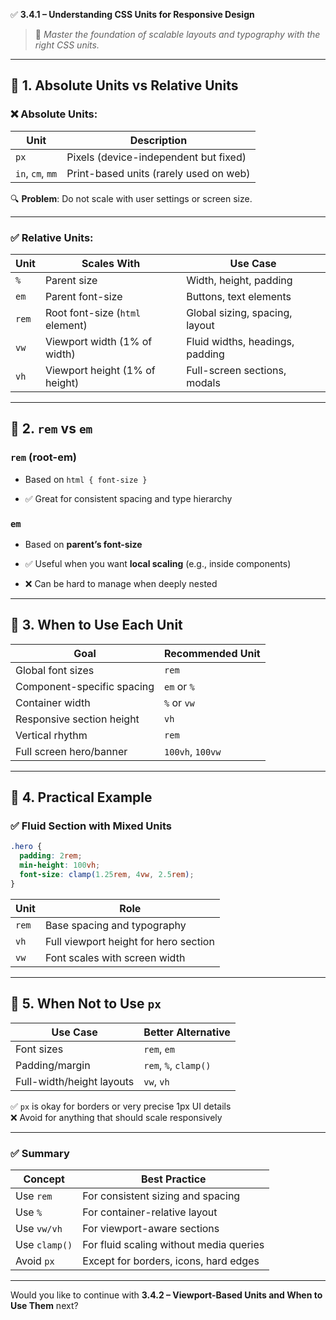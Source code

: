 ✅ **3.4.1 – Understanding CSS Units for Responsive Design**

> 🎯 _Master the foundation of scalable layouts and typography with the right CSS units._

---

## 🧱 1. Absolute Units vs Relative Units

### ❌ Absolute Units:

|Unit|Description|
|---|---|
|`px`|Pixels (device-independent but fixed)|
|`in`, `cm`, `mm`|Print-based units (rarely used on web)|

🔍 **Problem**: Do not scale with user settings or screen size.

---

### ✅ Relative Units:

|Unit|Scales With|Use Case|
|---|---|---|
|`%`|Parent size|Width, height, padding|
|`em`|Parent font-size|Buttons, text elements|
|`rem`|Root font-size (`html` element)|Global sizing, spacing, layout|
|`vw`|Viewport width (1% of width)|Fluid widths, headings, padding|
|`vh`|Viewport height (1% of height)|Full-screen sections, modals|

---

## 🧠 2. `rem` vs `em`

### `rem` (root-em)

- Based on `html { font-size }`
    
- ✅ Great for consistent spacing and type hierarchy
    

### `em`

- Based on **parent’s font-size**
    
- ✅ Useful when you want **local scaling** (e.g., inside components)
    
- ❌ Can be hard to manage when deeply nested
    

---

## 🔢 3. When to Use Each Unit

|Goal|Recommended Unit|
|---|---|
|Global font sizes|`rem`|
|Component-specific spacing|`em` or `%`|
|Container width|`%` or `vw`|
|Responsive section height|`vh`|
|Vertical rhythm|`rem`|
|Full screen hero/banner|`100vh`, `100vw`|

---

## 🧪 4. Practical Example

### ✅ Fluid Section with Mixed Units

```css
.hero {
  padding: 2rem;
  min-height: 100vh;
  font-size: clamp(1.25rem, 4vw, 2.5rem);
}
```

|Unit|Role|
|---|---|
|`rem`|Base spacing and typography|
|`vh`|Full viewport height for hero section|
|`vw`|Font scales with screen width|

---

## 🚫 5. When Not to Use `px`

|Use Case|Better Alternative|
|---|---|
|Font sizes|`rem`, `em`|
|Padding/margin|`rem`, `%`, `clamp()`|
|Full-width/height layouts|`vw`, `vh`|

✅ `px` is okay for borders or very precise 1px UI details  
❌ Avoid for anything that should scale responsively

---

### ✅ Summary

|Concept|Best Practice|
|---|---|
|Use `rem`|For consistent sizing and spacing|
|Use `%`|For container-relative layout|
|Use `vw/vh`|For viewport-aware sections|
|Use `clamp()`|For fluid scaling without media queries|
|Avoid `px`|Except for borders, icons, hard edges|

---

Would you like to continue with **3.4.2 – Viewport-Based Units and When to Use Them** next?
